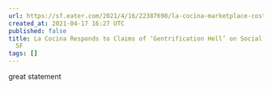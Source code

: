 ```yaml
---
url: https://sf.eater.com/2021/4/16/22387698/la-cocina-marketplace-cost-gentrification-instagram
created_at: 2021-04-17 16:27 UTC
published: false
title: La Cocina Responds to Claims of ‘Gentrification Hell’ on Social Media - Eater
  SF
tags: []
---
```


great statement
